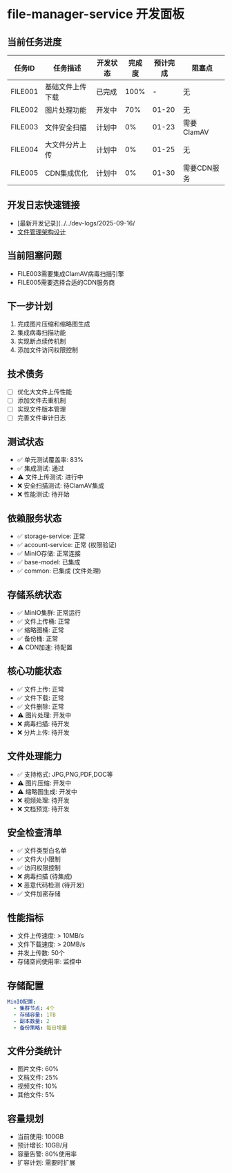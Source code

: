 # file-manager-service 开发面板

## 当前任务进度
| 任务ID | 任务描述 | 开发状态 | 完成度 | 预计完成 | 阻塞点 |
|--------|----------|----------|--------|----------|--------|
| FILE001 | 基础文件上传下载 | 已完成 | 100% | - | 无 |
| FILE002 | 图片处理功能 | 开发中 | 70% | 01-20 | 无 |
| FILE003 | 文件安全扫描 | 计划中 | 0% | 01-23 | 需要ClamAV |
| FILE004 | 大文件分片上传 | 计划中 | 0% | 01-25 | 无 |
| FILE005 | CDN集成优化 | 计划中 | 0% | 01-30 | 需要CDN服务 |

## 开发日志快速链接
- [最新开发记录](../../dev-logs/2025-09-16/
- [文件管理架构设计](./docs/file-architecture.md)

## 当前阻塞问题
- FILE003需要集成ClamAV病毒扫描引擎
- FILE005需要选择合适的CDN服务商

## 下一步计划
1. 完成图片压缩和缩略图生成
2. 集成病毒扫描功能
3. 实现断点续传机制
4. 添加文件访问权限控制

## 技术债务
- [ ] 优化大文件上传性能
- [ ] 添加文件去重机制
- [ ] 实现文件版本管理
- [ ] 完善文件审计日志

## 测试状态
- ✅ 单元测试覆盖率: 83%
- ✅ 集成测试: 通过
- ⚠️ 文件上传测试: 进行中
- ❌ 安全扫描测试: 待ClamAV集成
- ❌ 性能测试: 待开始

## 依赖服务状态
- ✅ storage-service: 正常
- ✅ account-service: 正常 (权限验证)
- ✅ MinIO存储: 正常连接
- ✅ base-model: 已集成
- ✅ common: 已集成 (文件处理)

## 存储系统状态
- ✅ MinIO集群: 正常运行
- ✅ 文件上传桶: 正常
- ✅ 缩略图桶: 正常
- ✅ 备份桶: 正常
- ⚠️ CDN加速: 待配置

## 核心功能状态
- ✅ 文件上传: 正常
- ✅ 文件下载: 正常
- ✅ 文件删除: 正常
- ⚠️ 图片处理: 开发中
- ❌ 病毒扫描: 待开发
- ❌ 分片上传: 待开发

## 文件处理能力
- ✅ 支持格式: JPG,PNG,PDF,DOC等
- ⚠️ 图片压缩: 开发中
- ⚠️ 缩略图生成: 开发中
- ❌ 视频处理: 待开发
- ❌ 文档预览: 待开发

## 安全检查清单
- ✅ 文件类型白名单
- ✅ 文件大小限制
- ✅ 访问权限控制
- ❌ 病毒扫描 (待集成)
- ❌ 恶意代码检测 (待开发)
- ✅ 文件加密存储

## 性能指标
- 文件上传速度: > 10MB/s
- 文件下载速度: > 20MB/s
- 并发上传数: 50个
- 存储空间使用率: 监控中

## 存储配置
```yaml
MinIO配置:
  - 集群节点: 4个
  - 存储容量: 1TB
  - 副本数量: 2
  - 备份策略: 每日增量
```

## 文件分类统计
- 图片文件: 60%
- 文档文件: 25%
- 视频文件: 10%
- 其他文件: 5%

## 容量规划
- 当前使用: 100GB
- 预计增长: 10GB/月
- 容量告警: 80%使用率
- 扩容计划: 需要时扩展

